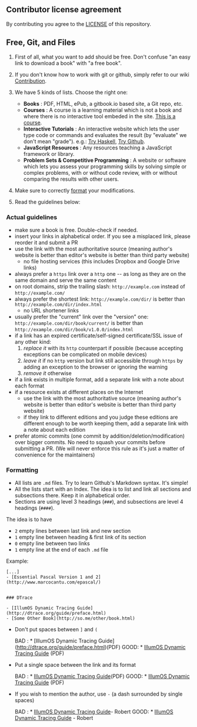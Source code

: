 ## Contributor license agreement
By contributing you agree to the [LICENSE](https://github.com/vhf/free-programming-books/blob/master/LICENSE) of this repository.

## Free, Git, and Files
1. First of all, what you want to add should be free. Don't confuse "an easy link to download a book" with "a free book".
2. If you don't know how to work with git or github, simply refer to our wiki [Contribution](https://github.com/vhf/free-programming-books/wiki/Contribution).
3. We have 5 kinds of lists. Choose the right one:
    
    - **Books** : PDF, HTML, ePub, a gitbook.io based site, a Git repo, etc.
    - **Courses** : A course is a learning material which is not a book and where there is no interactive tool embeded in the site. [This is a course](http://ocw.mit.edu/courses/electrical-engineering-and-computer-science/6-006-introduction-to-algorithms-fall-2011/).
    - **Interactive Tutorials** : An interactive website which lets the user type code or commands and evaluates the result (by "evaluate" we don't mean "grade"). e.g.: [Try Haskell](http://tryhaskell.org), [Try Github](http://try.github.io).
    - **JavaScript Resources** : Any resources teaching a JavaScript framework or library.
    - **Problem Sets & Competitive Programming** : A website or software which lets you assess your programming skills by solving simple or complex problems, with or without code review, with or without comparing the results with other users.

4. Make sure to correctly [format](#formatting) your modifications.
5. Read the guidelines below:

### Actual guidelines
- make sure a book is free. Double-check if needed.
- insert your links in alphabetical order. If you see a misplaced link, please reorder it and submit a PR
- use the link with the most authoritative source (meaning author's website is better than editor's website is better than third party website)
    + no file hosting services (this includes Dropbox and Google Drive links)
- always prefer a `https` link over a `http` one -- as long as they are on the same domain and serve the same content
- on root domains, strip the trailing slash: `http://example.com` instead of `http://example.com/`
- always prefer the shortest link: `http://example.com/dir/` is better than `http://example.com/dir/index.html`
    + no URL shortener links
- usually prefer the "current" link over the "version" one: `http://example.com/dir/book/current/` is better than `http://example.com/dir/book/v1.0.0/index.html`
- if a link has an expired certificate/self-signed certificate/SSL issue of any other kind:
  1. *replace it* with its `http` counterpart if possible (because accepting exceptions can be complicated on mobile devices)
  2. *leave it* if no `http` version but link still accessible through `https` by adding an exception to the browser or ignoring the warning
  3. *remove it* otherwise
- if a link exists in multiple format, add a separate link with a note about each format
- if a resource exists at different places on the Internet
    + use the link with the most authoritative source (meaning author's website is better than editor's website is better than third party website)
    + if they link to different editions and you judge these editions are different enough to be worth keeping them, add a separate link with a note about each edition
- prefer atomic commits (one commit by addition/deletion/modification) over bigger commits. No need to squash your commits before submitting a PR. (We will never enforce this rule as it's just a matter of convenience for the maintainers)

### Formatting
- All lists are `.md` files. Try to learn Github's Markdown syntax. It's simple!
- All the lists start with an Index. The idea is to list and link all sections and subsections there. Keep it in alphabetical order.
- Sections are using level 3 headings (`###`), and subsections are level 4 headings (`####`).

The idea is to have
- `2` empty lines between last link and new section
- `1` empty line between heading & first link of its section
- `0` empty line between two links
- `1` empty line at the end of each `.md` file

Example:

    [...]
    - [Essential Pascal Version 1 and 2](http://www.marcocantu.com/epascal/)


    ### DTrace

    - [IllumOS Dynamic Tracing Guide](http://dtrace.org/guide/preface.html)
    - [Some Other Book](http://so.me/other/book.html)

- Don't put spaces between `]` and `(`

    BAD : * [IllumOS Dynamic Tracing Guide] (http://dtrace.org/guide/preface.html)(PDF)
    GOOD: * [IllumOS Dynamic Tracing Guide](http://dtrace.org/guide/preface.html) (PDF)

- Put a single space between the link and its format

    BAD : * [IllumOS Dynamic Tracing Guide](http://dtrace.org/guide/preface.html)(PDF)
    GOOD: * [IllumOS Dynamic Tracing Guide](http://dtrace.org/guide/preface.html) (PDF)

- If you wish to mention the author, use ` - ` (a dash surrounded by single spaces)

    BAD : * [IllumOS Dynamic Tracing Guide](http://dtrace.org/guide/preface.html)- Robert
    GOOD: * [IllumOS Dynamic Tracing Guide](http://dtrace.org/guide/preface.html) - Robert
